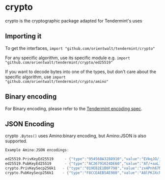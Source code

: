 # crypto

crypto is the cryptographic package adapted for Tendermint's uses

## Importing it
To get the interfaces,
`import "github.com/orientwalt/tendermint/crypto"`

For any specific algorithm, use its specific module e.g.
`import "github.com/orientwalt/tendermint/crypto/ed25519"`

If you want to decode bytes into one of the types, but don't care about the specific algorithm, use
`import "github.com/orientwalt/tendermint/crypto/amino"`

## Binary encoding

For Binary encoding, please refer to the [Tendermint encoding spec](https://github.com/tendermint/tendermint/blob/master/docs/spec/blockchain/encoding.md).

## JSON Encoding

crypto `.Bytes()` uses Amino:binary encoding, but Amino:JSON is also supported.

```go
Example Amino:JSON encodings:

ed25519.PrivKeyEd25519     - {"type":"954568A3288910","value":"EVkqJO/jIXp3rkASXfh9YnyToYXRXhBr6g9cQVxPFnQBP/5povV4HTjvsy530kybxKHwEi85iU8YL0qQhSYVoQ=="}
ed25519.PubKeyEd25519      - {"type":"AC26791624DE60","value":"AT/+aaL1eB0477Mud9JMm8Sh8BIvOYlPGC9KkIUmFaE="}
crypto.PrivKeySecp256k1   - {"type":"019E82E1B0F798","value":"zx4Pnh67N+g2V+5vZbQzEyRerX9c4ccNZOVzM9RvJ0Y="}
crypto.PubKeySecp256k1    - {"type":"F8CCEAEB5AE980","value":"A8lPKJXcNl5VHt1FK8a244K9EJuS4WX1hFBnwisi0IJx"}
```
